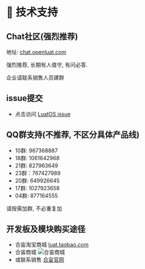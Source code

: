 # 💬 技术支持

## Chat社区(强烈推荐)

地址: [chat.openluat.com](https://chat.openluat.com)

强烈推荐, 长期有人值守, 有问必答.

企业请联系销售人员建群

## issue提交

* 点击访问 [LuatOS issue](https://github.com/openluat/LuatOS/issues)

## QQ群支持(不推荐, 不区分具体产品线)

* 10群: 967368887
* 18群: 1061642968
* 21群: 827963649
* 23群：767427989
* 20群: 649926645
* 17群: 1027923658
* 04群: 877164555

请按需加群, 不必重复加

## 开发板及模块购买途径

* 合宙淘宝商城 [luat.taobao.com](https://luat.taobao.com)
* 合宙商城 ![合宙商城](luatos_shop.jpg)
* 或联系销售 [合宙官网](https://www.openluat.com)

